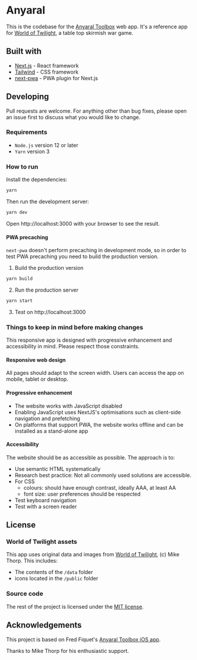 # Anyaral
This is the codebase for the [Anyaral Toolbox](https://app.anyaraltoolbox.com) web app. It's a reference app for [World of Twilight](http://worldoftwilight.com), a table top skirmish war game.

## Built with
- [Next.js](https://nextjs.org/docs) - React framework
- [Tailwind](https://v1.tailwindcss.com) - CSS framework
- [next-pwa](https://github.com/shadowwalker/next-pwa) - PWA plugin for  Next.js

## Developing
Pull requests are welcome. For anything other than bug fixes, please open an issue first to discuss what you would like to change.

### Requirements
- `Node.js` version 12 or later
- `Yarn` version 3

### How to run
Install the dependencies:
```bash
yarn
```

Then run the development server:

```bash
yarn dev
```

Open http://localhost:3000 with your browser to see the result.

#### PWA precaching
`next-pwa` doesn't perform precaching in development mode, so in order to test PWA precaching you need to build the production version.

1. Build the production version
```bash
yarn build
```

2. Run the production server
```bash
yarn start
```

3. Test on http://localhost:3000

### Things to keep in mind before making changes
This responsive app is designed with progressive enhancement and accessibility in mind. Please respect those constraints.

#### Responsive web design
All pages should adapt to the screen width. Users can access the app on mobile, tablet or desktop.

#### Progressive enhancement
- The website works with JavaScript disabled
- Enabling JavaScript uses NextJS's optimisations such as client-side navigation and prefetching
- On platforms that support PWA, the website works offline and can be installed as a stand-alone app

#### Accessibility
The website should be as accessible as possible. The approach is to:
- Use semantic HTML systematically
- Research best practice: Not all commonly used solutions are accessible.
- For CSS
  - colours: should have enough contrast, ideally AAA, at least AA
  - font size: user preferences should be respected
- Test keyboard navigation
- Test with a screen reader

## License
### World of Twilight assets
This app uses original data and images from [World of Twilight](http://worldoftwilight.com), (c) Mike Thorp. This includes:
- The contents of the `/data` folder
- icons located in the `/public` folder

### Source code
The rest of the project is licensed under the [MIT license](https://choosealicense.com/licenses/mit/).

## Acknowledgements
This project is based on Fred Fiquet's [Anyaral Toolbox iOS app](https://www.anyaraltoolbox.com/ios/). 

Thanks to Mike Thorp for his enthusiastic support.